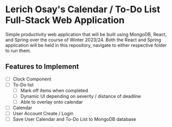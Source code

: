# Lerich Osay's Calendar / To-Do List Full-Stack Web Application

Simple productivity web application that will be built using MongoDB, React, and Spring over the course of Winter 2023/24. Both the React and Spring application will be held in this repository, navigate to either respective folder to run them. 

## Features to Implement

* [ ] Clock Component
* [ ] To-Do list
  * [ ] Mark off items when completed
  * [ ] Dynamic UI depending on severity / distance of deadline
  * [ ] Able to overlay onto calendar
* [ ] Calendar
* [ ] User Account Create / Login
* [ ] Save User Calendar and To-Do List to MongoDB database
